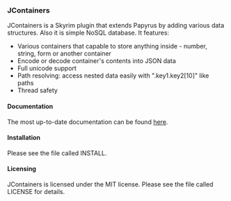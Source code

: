 ### JContainers

JContainers is a Skyrim plugin that extends Papyrus by adding various data structures. Also it is simple NoSQL database. It features:

* Various containers that capable to store anything inside - number, string, form or another container
* Encode or decode container's contents into JSON data
* Full unicode support
* Path resolving: access nested data easily with ".key1.key2[10]" like paths
* Thread safety

#### Documentation

The most up-to-date documentation can be found [here](https://github.com/SilverIce/JContainers/blob/gh-pages/JC.md).

#### Installation

Please see the file called INSTALL.
  
#### Licensing

JContainers is licensed under the MIT license. Please see the file called LICENSE for details.
